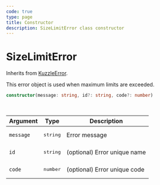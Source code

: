 ```yaml
---
code: true
type: page
title: Constructor
description: SizeLimitError class constructor
---
```


# SizeLimitError

Inherits from [KuzzleError](/core/2/framework/abstract-classes/kuzzle-error/constructor).

This error object is used when maximum limits are exceeded.


```ts
constructor(message: string, id?: string, code?: number)
```

<br/>

| Argument       | Type      | Description            |
| -------------- | --------- | ---------------------- |
| `message`      | <pre>string</pre> | Error message  |
| `id`           | <pre>string</pre> | (optional) Error unique name |
| `code`         | <pre>number</pre> | (optional) Error unique code |
